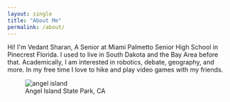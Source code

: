 ```yaml
---
layout: single
title: "About Me"
permalink: /about/
---
```


Hi! I'm Vedant Sharan, A Senior at Miami Palmetto Senior High School in Pinecrest Florida. I used to live in South Dakota and the Bay Area before that. Academically, I am interested in robotics, debate, geography, and more. In my free time I love to hike and play video games with my friends.

<figure>
  <img src="https://vsharan07.github.io/assets/IMG-20250618-WA0002.jpg" alt="angel island">
  <figcaption>Angel Island State Park, CA</figcaption>
</figure>
